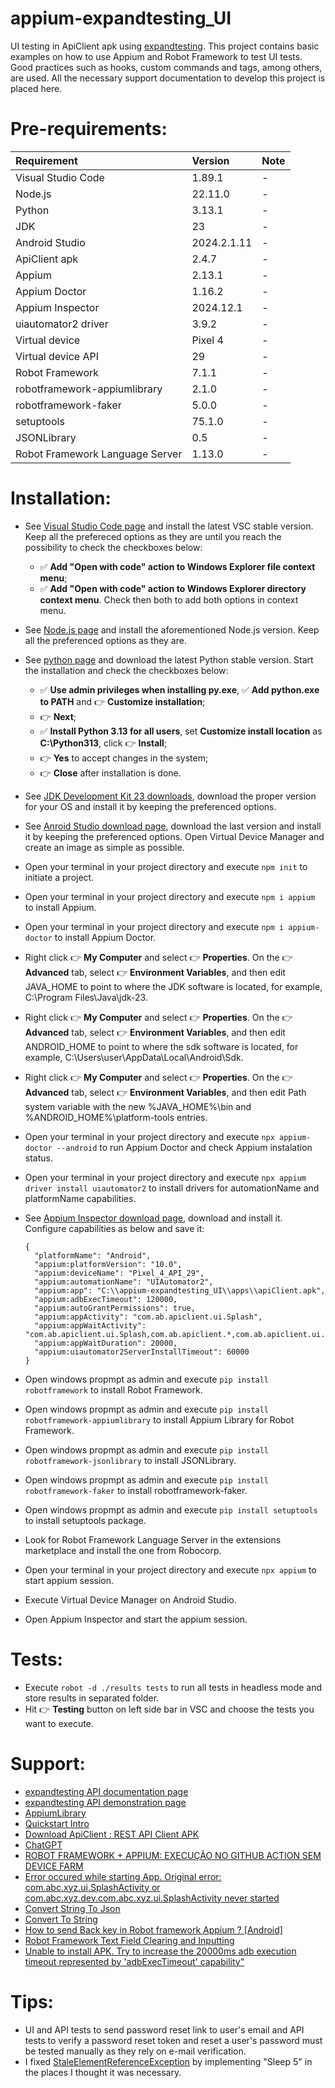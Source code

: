# appium-expandtesting_UI

UI testing in ApiClient apk using [expandtesting](https://practice.expandtesting.com/notes/app/). This project contains basic examples on how to use Appium and Robot Framework to test UI tests. Good practices such as hooks, custom commands and tags, among others, are used. All the necessary support documentation to develop this project is placed here. 

# Pre-requirements:

| Requirement                     | Version        | Note                                                            |
| :------------------------------ |:---------------| :-------------------------------------------------------------- |
| Visual Studio Code              | 1.89.1         | -                                                               |
| Node.js                         | 22.11.0        | -                                                               |
| Python                          | 3.13.1         | -                                                               |
| JDK                             | 23             | -                                                               |
| Android Studio                  | 2024.2.1.11    | -                                                               |
| ApiClient apk                   | 2.4.7          | -                                                               |
| Appium                          | 2.13.1         | -                                                               |
| Appium Doctor                   | 1.16.2         | -                                                               |
| Appium Inspector                | 2024.12.1      | -                                                               |
| uiautomator2 driver             | 3.9.2          | -                                                               |
| Virtual device                  | Pixel 4        | -                                                               |
| Virtual device API              | 29             | -                                                               |
| Robot Framework                 | 7.1.1          | -                                                               | 
| robotframework-appiumlibrary    | 2.1.0          | -                                                               | 
| robotframework-faker            | 5.0.0          | -                                                               |
| setuptools                      | 75.1.0         | -                                                               | 
| JSONLibrary                     | 0.5            | -                                                               |
| Robot Framework Language Server | 1.13.0         | -                                                               | 

# Installation:

- See [Visual Studio Code page](https://code.visualstudio.com/) and install the latest VSC stable version. Keep all the prefereced options as they are until you reach the possibility to check the checkboxes below: 
  - :white_check_mark: **Add "Open with code" action to Windows Explorer file context menu**; 
  - :white_check_mark: **Add "Open with code" action to Windows Explorer directory context menu**.
Check then both to add both options in context menu.
- See [Node.js page](https://nodejs.org/en) and install the aforementioned Node.js version. Keep all the preferenced options as they are.
- See [python page](https://www.python.org/downloads/) and download the latest Python stable version. Start the installation and check the checkboxes below: 
  - :white_check_mark: **Use admin privileges when installing py.exe**, :white_check_mark: **Add python.exe to PATH** and :point_right: **Customize installation**;
  - :point_right: **Next**; 
  - :white_check_mark: **Install Python 3.13 for all users**, set **Customize install location** as **C:\Python313**, click :point_right: **Install**;
  - :point_right: **Yes** to accept changes in the system;
  - :point_right: **Close** after installation is done.
- See [JDK Development Kit 23 downloads](https://www.oracle.com/in/java/technologies/downloads/#jdk23-windows), download the proper version for your OS and install it by keeping the preferenced options. 
- See [Anroid Studio download page](https://developer.android.com/), download the last version and install it by keeping the preferenced options. Open Virtual Device Manager and create an image as simple as possible. 
- Open your terminal in your project directory and execute ```npm init``` to initiate a project.
- Open your terminal in your project directory and execute ```npm i appium``` to install Appium.
- Open your terminal in your project directory and execute ```npm i appium-doctor``` to install Appium Doctor.
- Right click :point_right: **My Computer** and select :point_right: **Properties**. On the :point_right: **Advanced** tab, select :point_right: **Environment Variables**, and then edit JAVA_HOME to point to where the JDK software is located, for example, C:\Program Files\Java\jdk-23.
- Right click :point_right: **My Computer** and select :point_right: **Properties**. On the :point_right: **Advanced** tab, select :point_right: **Environment Variables**, and then edit ANDROID_HOME to point to where the sdk software is located, for example, C:\Users\user\AppData\Local\Android\Sdk.
- Right click :point_right: **My Computer** and select :point_right: **Properties**. On the :point_right: **Advanced** tab, select :point_right: **Environment Variables**, and then edit Path system variable with the new %JAVA_HOME%\bin and %ANDROID_HOME%\platform-tools entries.
- Open your terminal in your project directory and execute ```npx appium-doctor --android``` to run Appium Doctor and check Appium instalation status.
- Open your terminal in your project directory and execute ```npx appium driver install uiautomator2``` to install drivers for automationName and platformName capabilities.
- See [Appium Inspector download page](https://github.com/appium/appium-inspector/releases), download and install it. Configure capabilities as below and save it:

  ```
  {
    "platformName": "Android",
    "appium:platformVersion": "10.0",
    "appium:deviceName": "Pixel_4_API_29",
    "appium:automationName": "UIAutomator2",
    "appium:app": "C:\\appium-expandtesting_UI\\apps\\apiClient.apk",
    "appium:adbExecTimeout": 120000,
    "appium:autoGrantPermissions": true,
    "appium:appActivity": "com.ab.apiclient.ui.Splash",
    "appium:appWaitActivity": "com.ab.apiclient.ui.Splash,com.ab.apiclient.*,com.ab.apiclient.ui.MainActivity",
    "appium:appWaitDuration": 20000,
    "appium:uiautomator2ServerInstallTimeout": 60000
  }
  ```  
- Open windows propmpt as admin and execute ```pip install robotframework``` to install Robot Framework.
- Open windows propmpt as admin and execute ```pip install robotframework-appiumlibrary``` to install Appium Library for Robot Framework.
- Open windows propmpt as admin and execute ```pip install robotframework-jsonlibrary``` to install JSONLibrary.
- Open windows propmpt as admin and execute ```pip install robotframework-faker``` to install robotframework-faker.
- Open windows propmpt as admin and execute ```pip install setuptools``` to install setuptools package.
- Look for Robot Framework Language Server in the extensions marketplace and install the one from Robocorp.
- Open your terminal in your project directory and execute ```npx appium``` to start appium session.
- Execute Virtual Device Manager on Android Studio.
- Open Appium Inspector and start the appium session. 

# Tests:

- Execute ```robot -d ./results tests``` to run all tests in headless mode and store results in separated folder.
- Hit :point_right: **Testing** button on left side bar in VSC and choose the tests you want to execute.

# Support:

- [expandtesting API documentation page](https://practice.expandtesting.com/notes/api/api-docs/)
- [expandtesting API demonstration page](https://www.youtube.com/watch?v=bQYvS6EEBZc)
- [AppiumLibrary](https://serhatbolsu.github.io/robotframework-appiumlibrary/AppiumLibrary.html)
- [Quickstart Intro](https://appium.io/docs/en/latest/quickstart/)
- [Download ApiClient : REST API Client APK](https://apiclient-rest-api-client.en.softonic.com/android/download)
- [ChatGPT](https://chatgpt.com/)
- [ROBOT FRAMEWORK + APPIUM: EXECUÇÃO NO GITHUB ACTION SEM DEVICE FARM](https://www.youtube.com/watch?v=I_vg26U7M40)
- [Error occured while starting App. Original error: com.abc.xyz.ui.SplashActivity or com.abc.xyz.dev.com.abc.xyz.ui.SplashActivity never started](https://stackoverflow.com/a/48531998)
- [Convert String To Json](https://robotframework-thailand.github.io/robotframework-jsonlibrary/JSONLibrary.html#Convert%20String%20To%20Json)
- [Convert To String](https://robotframework.org/robotframework/latest/libraries/BuiltIn.html#Convert%20To%20String)
- [How to send Back key in Robot framework Appium ? [Android]](https://stackoverflow.com/a/49398014)
- [Robot Framework Text Field Clearing and Inputting](https://stackoverflow.com/a/74390477)
- [Unable to install APK. Try to increase the 20000ms adb execution timeout represented by 'adbExecTimeout' capability"](https://github.com/appium/appium/issues/12287#issuecomment-1353643684)

# Tips:

- UI and API tests to send password reset link to user's email and API tests to verify a password reset token and reset a user's password must be tested manually as they rely on e-mail verification. 
- I fixed [StaleElementReferenceException](https://www.selenium.dev/documentation/webdriver/troubleshooting/errors/#staleelementreferenceexception) by implementing "Sleep 5" in the places I thought it was necessary.
